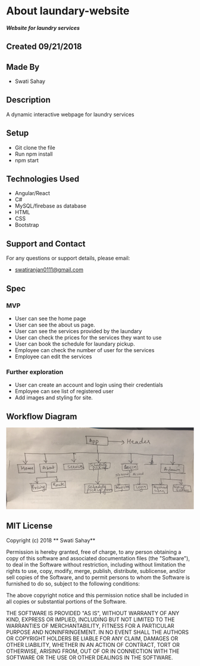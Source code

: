 # About laundary-website
##### Website for laundry services

## Created 09/21/2018

## Made By
  * Swati Sahay

## Description
 A dynamic interactive webpage for laundry services
## Setup

  * Git clone the file  
  * Run npm install  
  * npm start

## Technologies Used
  * Angular/React
  * C#
  * MySQL/firebase as database
  * HTML
  * CSS
  * Bootstrap

## Support and Contact

For any questions or support details, please email:
  * swatiranjan0111@gmail.com


## Spec
### MVP
* User can see the home page
* User can see the about us page.
* User can see the services provided by the laundary
* User can check the prices for the services they want to use
* User can book the schedule for laundary pickup.
* Employee can check the number of user for the services
* Employee can edit the services

### Further exploration
* User can create an  account and login using their credentials
* Employee can see list of registered user  
* Add images and styling for site.

## Workflow Diagram
![](src/assets/images/Routing2.jpg)

## MIT License

Copyright (c) 2018 ** Swati Sahay**

Permission is hereby granted, free of charge, to any person obtaining a copy
of this software and associated documentation files (the "Software"), to deal
in the Software without restriction, including without limitation the rights
to use, copy, modify, merge, publish, distribute, sublicense, and/or sell
copies of the Software, and to permit persons to whom the Software is
furnished to do so, subject to the following conditions:

The above copyright notice and this permission notice shall be included in all
copies or substantial portions of the Software.

THE SOFTWARE IS PROVIDED "AS IS", WITHOUT WARRANTY OF ANY KIND, EXPRESS OR
IMPLIED, INCLUDING BUT NOT LIMITED TO THE WARRANTIES OF MERCHANTABILITY,
FITNESS FOR A PARTICULAR PURPOSE AND NONINFRINGEMENT. IN NO EVENT SHALL THE
AUTHORS OR COPYRIGHT HOLDERS BE LIABLE FOR ANY CLAIM, DAMAGES OR OTHER
LIABILITY, WHETHER IN AN ACTION OF CONTRACT, TORT OR OTHERWISE, ARISING FROM,
OUT OF OR IN CONNECTION WITH THE SOFTWARE OR THE USE OR OTHER DEALINGS IN THE
SOFTWARE.
